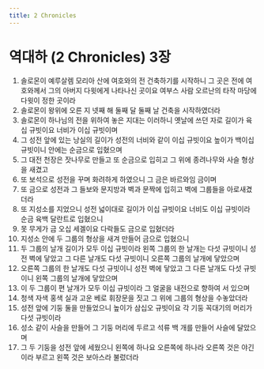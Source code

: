 ```yaml
---
title: 2 Chronicles
---
```


# 역대하 (2 Chronicles) 3장
1. 솔로몬이 예루살렘 모리아 산에 여호와의 전 건축하기를 시작하니 그 곳은 전에 여호와께서 그의 아버지 다윗에게 나타나신 곳이요 여부스 사람 오르난의 타작 마당에 다윗이 정한 곳이라
1. 솔로몬이 왕위에 오른 지 넷째 해 둘째 달 둘째 날 건축을 시작하였더라
1. 솔로몬이 하나님의 전을 위하여 놓은 지대는 이러하니 옛날에 쓰던 자로 길이가 육십 규빗이요 너비가 이십 규빗이며
1. 그 성전 앞에 있는 낭실의 길이가 성전의 너비와 같이 이십 규빗이요 높이가 백이십 규빗이니 안에는 순금으로 입혔으며
1. 그 대전 천장은 잣나무로 만들고 또 순금으로 입히고 그 위에 종려나무와 사슬 형상을 새겼고
1. 또 보석으로 성전을 꾸며 화려하게 하였으니 그 금은 바르와임 금이며
1. 또 금으로 성전과 그 들보와 문지방과 벽과 문짝에 입히고 벽에 그룹들을 아로새겼더라
1. 또 지성소를 지었으니 성전 넓이대로 길이가 이십 규빗이요 너비도 이십 규빗이라 순금 육백 달란트로 입혔으니
1. 못 무게가 금 오십 세겔이요 다락들도 금으로 입혔더라
1. 지성소 안에 두 그룹의 형상을 새겨 만들어 금으로 입혔으니
1. 두 그룹의 날개 길이가 모두 이십 규빗이라 왼쪽 그룹의 한 날개는 다섯 규빗이니 성전 벽에 닿았고 그 다른 날개도 다섯 규빗이니 오른쪽 그룹의 날개에 닿았으며
1. 오른쪽 그룹의 한 날개도 다섯 규빗이니 성전 벽에 닿았고 그 다른 날개도 다섯 규빗이니 왼쪽 그룹의 날개에 닿았으며
1. 이 두 그룹이 편 날개가 모두 이십 규빗이라 그 얼굴을 내전으로 향하여 서 있으며
1. 청색 자색 홍색 실과 고운 베로 휘장문을 짓고 그 위에 그룹의 형상을 수놓았더라
1. 성전 앞에 기둥 둘을 만들었으니 높이가 삼십오 규빗이요 각 기둥 꼭대기의 머리가 다섯 규빗이라
1. 성소 같이 사슬을 만들어 그 기둥 머리에 두르고 석류 백 개를 만들어 사슬에 달았으며
1. 그 두 기둥을 성전 앞에 세웠으니 왼쪽에 하나요 오른쪽에 하나라 오른쪽 것은 야긴이라 부르고 왼쪽 것은 보아스라 불렀더라